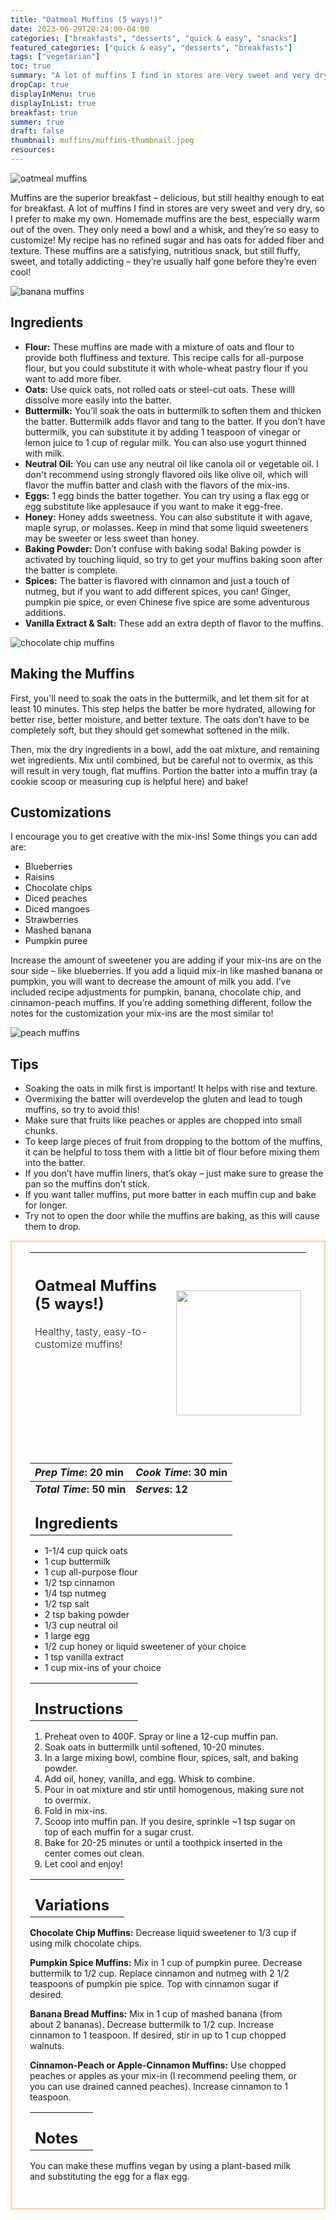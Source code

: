 ```yaml
---
title: "Oatmeal Muffins (5 ways!)"
date: 2023-06-29T20:24:00-04:00
categories: ["breakfasts", "desserts", "quick & easy", "snacks"]
featured_categories: ["quick & easy", "desserts", "breakfasts"]
tags: ["vegetarian"]
toc: true
summary: "A lot of muffins I find in stores are very sweet and very dry, so I prefer to make my own. Homemade muffins are the best, especially warm out of the oven. They only need a bowl and a whisk, and they’re so easy to customize! My recipe has no refined sugar and has oats for added fiber and texture."
dropCap: true
displayInMenu: true
displayInList: true
breakfast: true
summer: true
draft: false
thumbnail: muffins/muffins-thumbnail.jpeg
resources:
---
```


![oatmeal muffins](../../muffins/muffins-thumbnail.jpeg)

Muffins are the superior breakfast – delicious, but still healthy enough to eat for breakfast. A lot of muffins I find in stores are very sweet and very dry, so I prefer to make my own. Homemade muffins are the best, especially warm out of the oven. They only need a bowl and a whisk, and they’re so easy to customize! My recipe has no refined sugar and has oats for added fiber and texture. These muffins are a satisfying, nutritious snack, but still fluffy, sweet, and totally addicting – they’re usually half gone before they’re even cool!

![banana muffins](../../muffins/banana-muffins.jpeg)

## Ingredients

- **Flour:** These muffins are made with a mixture of oats and flour to provide both fluffiness and texture. This recipe calls for all-purpose flour, but you could substitute it with whole-wheat pastry flour if you want to add more fiber.
- **Oats:** Use quick oats, not rolled oats or steel-cut oats. These willl dissolve more easily into the batter.
- **Buttermilk:** You’ll soak the oats in buttermilk to soften them and thicken the batter. Buttermilk adds flavor and tang to the batter. If you don’t have buttermilk, you can substitute it by adding 1 teaspoon of vinegar or lemon juice to 1 cup of regular milk. You can also use yogurt thinned with milk.
- **Neutral Oil:** You can use any neutral oil like canola oil or vegetable oil. I don't recommend using strongly flavored oils like olive oil, which will flavor the muffin batter and clash with the flavors of the mix-ins.
- **Eggs:** 1 egg binds the batter together. You can try using a flax egg or egg substitute like applesauce if you want to make it egg-free.
- **Honey:** Honey adds sweetness. You can also substitute it with agave, maple syrup, or molasses. Keep in mind that some liquid sweeteners may be sweeter or less sweet than honey.
- **Baking Powder:** Don’t confuse with baking soda! Baking powder is activated by touching liquid, so try to get your muffins baking soon after the batter is complete.
- **Spices:** The batter is flavored with cinnamon and just a touch of nutmeg, but if you want to add different spices, you can! Ginger, pumpkin pie spice, or even Chinese five spice are some adventurous additions.
- **Vanilla Extract & Salt:** These add an extra depth of flavor to the muffins.

![chocolate chip muffins](../../muffins/ccc-muffins.jpeg)

## Making the Muffins

First, you'll need to soak the oats in the buttermilk, and let them sit for at least 10 minutes. This step helps the batter be more hydrated, allowing for better rise, better moisture, and better texture. The oats don’t have to be completely soft, but they should get somewhat softened in the milk.

Then, mix the dry ingredients in a bowl, add the oat mixture, and remaining wet ingredients. Mix until combined, but be careful not to overmix, as this will result in very tough, flat muffins. Portion the batter into a muffin tray (a cookie scoop or measuring cup is helpful here) and bake!

## Customizations

I encourage you to get creative with the mix-ins! Some things you can add are:

- Blueberries
- Raisins
- Chocolate chips
- Diced peaches
- Diced mangoes
- Strawberries
- Mashed banana
- Pumpkin puree

Increase the amount of sweetener you are adding if your mix-ins are on the sour side – like blueberries. If you add a liquid mix-in like mashed banana or pumpkin, you will want to decrease the amount of milk you add. I’ve included recipe adjustments for pumpkin, banana, chocolate chip, and cinnamon-peach muffins. If you’re adding something different, follow the notes for the customization your mix-ins are the most similar to!

![peach muffins](../../muffins/peach-muffins.jpeg)

## Tips

- Soaking the oats in milk first is important! It helps with rise and texture.
- Overmixing the batter will overdevelop the gluten and lead to tough muffins, so try to avoid this!
- Make sure that fruits like peaches or apples are chopped into small chunks. 
- To keep large pieces of fruit from dropping to the bottom of the muffins, it can be helpful to toss them with a little bit of flour before mixing them into the batter. 
- If you don’t have muffin liners, that’s okay – just make sure to grease the pan so the muffins don’t stick.
- If you want taller muffins, put more batter in each muffin cup and bake for longer.
- Try not to open the door while the muffins are baking, as this will cause them to drop.

<div style = "border-style: solid; border-width: 3px; border-color: peachpuff; padding: 2em; padding-top:0em;"  id = "recipe"> 

| <div style = "margin-bottom:10em;"><h2>Oatmeal Muffins (5 ways!)</h2><p style = "font-weight: 300;">Healthy, tasty, easy-to-customize muffins!</p></div> | <img src="../../muffins/muffins-thumbnail.jpeg"  width="200em" height="200em"> |
| :--- | :----: |

| _Prep Time_: 20 min  | _Cook Time_: 30 min  |
| :--- | :--- |
| **_Total Time_: 50 min** | **_Serves_: 12**  |
| <div><h2 style = "margin-top:1em; margin-bottom:0;" >Ingredients</h2></div>|   |

- 1-1/4 cup quick oats
- 1 cup buttermilk
- 1 cup all-purpose flour
- 1/2 tsp cinnamon
- 1/4 tsp nutmeg
- 1/2 tsp salt
- 2 tsp baking powder
- 1/3 cup neutral oil
- 1 large egg
- 1/2 cup honey or liquid sweetener of your choice
- 1 tsp vanilla extract
- 1 cup mix-ins of your choice

|   |    |
| :--- | :--- |
| <div><h2 style = "margin-top:1em; margin-bottom:0;" >Instructions</h2></div>|   |

1. Preheat oven to 400F. Spray or line a 12-cup muffin pan.
2. Soak oats in buttermilk until softened, 10-20 minutes.
3. In a large mixing bowl, combine flour, spices, salt, and baking powder.
4. Add oil, honey, vanilla, and egg. Whisk to combine.
5. Pour in oat mixture and stir until homogenous, making sure not to overmix.
6. Fold in mix-ins. 
7. Scoop into muffin pan. If you desire, sprinkle ~1 tsp sugar on top of each muffin for a sugar crust.
8. Bake for 20-25 minutes or until a toothpick inserted in the center comes out clean.
9. Let cool and enjoy!

|   |    |
| :--- | :--- |
| <div><h2 style = "margin-top:1em; margin-bottom:0;" >Variations</h2></div>|   |

**Chocolate Chip Muffins:** Decrease liquid sweetener to 1/3 cup if using milk chocolate chips.

**Pumpkin Spice Muffins:** Mix in 1 cup of pumpkin puree. Decrease buttermilk to 1/2 cup. Replace cinnamon and nutmeg with 2 1/2 teaspoons of pumpkin pie spice. Top with cinnamon sugar if desired.

**Banana Bread Muffins:** Mix in 1 cup of mashed banana (from about 2 bananas). Decrease buttermilk to 1/2 cup. Increase cinnamon to 1 teaspoon. If desired, stir in up to 1 cup chopped walnuts.

**Cinnamon-Peach or Apple-Cinnamon Muffins:** Use chopped peaches or apples as your mix-in (I recommend peeling them, or you can use drained canned peaches). Increase cinnamon to 1 teaspoon.

|   |    |
| :--- | :--- |
| <div><h2 style = "margin-top:1em; margin-bottom:0;" >Notes</h2></div>|   |

You can make these muffins vegan by using a plant-based milk and substituting the egg for a flax egg.

</div>

